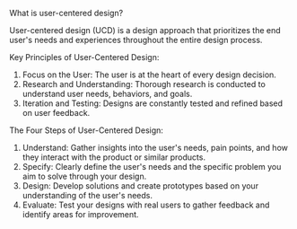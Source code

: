 What is user-centered design?

User-centered design (UCD) is a design approach that prioritizes the end user's needs and experiences throughout the entire design process. 

Key Principles of User-Centered Design:

1. Focus on the User: The user is at the heart of every design decision.
2. Research and Understanding: Thorough research is conducted to understand user needs, behaviors, and goals.
3. Iteration and Testing: Designs are constantly tested and refined based on user feedback.

The Four Steps of User-Centered Design:
1. Understand: Gather insights into the user's needs, pain points, and how they interact with the product or similar products.
2. Specify: Clearly define the user's needs and the specific problem you aim to solve through your design.
3. Design: Develop solutions and create prototypes based on your understanding of the user's needs.
4. Evaluate: Test your designs with real users to gather feedback and identify areas for improvement.
